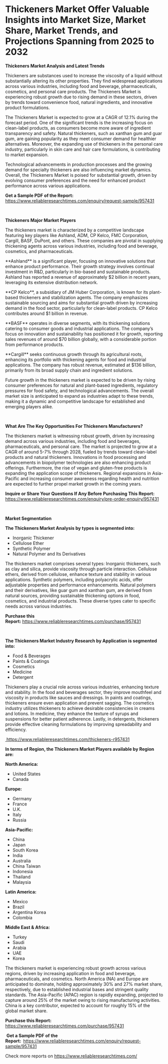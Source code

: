 <p><h1>Thickeners Market Offer Valuable Insights into Market Size, Market Share, Market Trends, and Projections Spanning from 2025 to 2032</h1></p><p><strong>Thickeners Market Analysis and Latest Trends</strong></p>
<p><p>Thickeners are substances used to increase the viscosity of a liquid without substantially altering its other properties. They find widespread applications across various industries, including food and beverage, pharmaceuticals, cosmetics, and personal care products. The Thickeners Market is experiencing robust growth due to rising demand in these sectors, driven by trends toward convenience food, natural ingredients, and innovative product formulations.</p><p>The Thickeners Market is expected to grow at a CAGR of 12.1% during the forecast period. One of the significant trends is the increasing focus on clean-label products, as consumers become more aware of ingredient transparency and safety. Natural thickeners, such as xanthan gum and guar gum, are gaining popularity as they meet consumer demand for healthier alternatives. Moreover, the expanding use of thickeners in the personal care industry, particularly in skin care and hair care formulations, is contributing to market expansion.</p><p>Technological advancements in production processes and the growing demand for specialty thickeners are also influencing market dynamics. Overall, the Thickeners Market is poised for substantial growth, driven by evolving consumer preferences and the need for enhanced product performance across various applications.</p></p>
<p><strong>Get a Sample PDF of the Report:&nbsp;</strong> <a href="https://www.reliableresearchtimes.com/enquiry/request-sample/957431?utm_campaign=3087&utm_medium=2&utm_source=Github&utm_content=ia&utm_term=01042025&utm_id=thickeners">https://www.reliableresearchtimes.com/enquiry/request-sample/957431</a></p>
<p>&nbsp;</p>
<p><strong>Thickeners Major Market Players</strong></p>
<p><p>The thickeners market is characterized by a competitive landscape featuring key players like Ashland, ADM, CP Kelco, FMC Corporation, Cargill, BASF, DuPont, and others. These companies are pivotal in supplying thickening agents across various industries, including food and beverage, cosmetics, and pharmaceuticals.</p><p>**Ashland** is a significant player, focusing on innovative solutions that enhance product performance. Their growth strategy involves continual investment in R&D, particularly in bio-based and sustainable products. Ashland has reported a revenue of approximately $2 billion in recent years, leveraging its extensive distribution network.</p><p>**CP Kelco**, a subsidiary of JM Huber Corporation, is known for its plant-based thickeners and stabilization agents. The company emphasizes sustainable sourcing and aims for substantial growth driven by increasing demand in the food sector, particularly for clean-label products. CP Kelco contributes around $1 billion in revenue.</p><p>**BASF** operates in diverse segments, with its thickening solutions catering to consumer goods and industrial applications. The company’s focus on innovation and sustainability has positioned it for growth, reporting sales revenues of around $70 billion globally, with a considerable portion from performance products.</p><p>**Cargill** seeks continuous growth through its agricultural roots, enhancing its portfolio with thickening agents for food and industrial applications. The company has robust revenue, estimated at $136 billion, primarily from its broad supply chain and ingredient solutions.</p><p>Future growth in the thickeners market is expected to be driven by rising consumer preferences for natural and plant-based ingredients, regulatory pressures for food safety, and technological advancements. The overall market size is anticipated to expand as industries adapt to these trends, making it a dynamic and competitive landscape for established and emerging players alike.</p></p>
<p>&nbsp;</p>
<p><strong>What Are The Key Opportunities For Thickeners Manufacturers?</strong></p>
<p><p>The thickeners market is witnessing robust growth, driven by increasing demand across various industries, including food and beverages, pharmaceuticals, and personal care. The market is projected to grow at a CAGR of around 5-7% through 2028, fueled by trends toward clean-label products and natural thickeners. Innovations in food processing and advancements in biopolymer technologies are also enhancing product offerings. Furthermore, the rise of vegan and gluten-free products is expanding the application scope of thickeners. Regional expansions in Asia-Pacific and increasing consumer awareness regarding health and nutrition are expected to further propel market growth in the coming years.</p></p>
<p><strong>Inquire or Share Your Questions If Any Before Purchasing This Report:</strong> <a href="https://www.reliableresearchtimes.com/enquiry/pre-order-enquiry/957431?utm_campaign=3087&utm_medium=2&utm_source=Github&utm_content=ia&utm_term=01042025&utm_id=thickeners">https://www.reliableresearchtimes.com/enquiry/pre-order-enquiry/957431</a></p>
<p>&nbsp;</p>
<p><strong>Market Segmentation</strong></p>
<p><strong>The Thickeners Market Analysis by types is segmented into:</strong></p>
<p><ul><li>Inorganic Thickener</li><li>Cellulose Ether</li><li>Synthetic Polymer</li><li>Natural Polymer and Its Derivatives</li></ul></p>
<p><p>The thickeners market comprises several types: Inorganic thickeners, such as clay and silica, provide viscosity through particle interaction. Cellulose ethers, derived from cellulose, enhance texture and stability in various applications. Synthetic polymers, including polyacrylic acids, offer adjustable properties and performance enhancements. Natural polymers and their derivatives, like guar gum and xanthan gum, are derived from natural sources, providing sustainable thickening options in food, cosmetics, and industrial products. These diverse types cater to specific needs across various industries.</p></p>
<p><strong>Purchase this Report:&nbsp;</strong><a href="https://www.reliableresearchtimes.com/purchase/957431?utm_campaign=3087&utm_medium=2&utm_source=Github&utm_content=ia&utm_term=01042025&utm_id=thickeners">https://www.reliableresearchtimes.com/purchase/957431</a></p>
<p>&nbsp;</p>
<p><strong>The Thickeners Market Industry Research by Application is segmented into:</strong></p>
<p><ul><li>Food & Beverages</li><li>Paints & Coatings</li><li>Cosmetics</li><li>Medicine</li><li>Detergent</li></ul></p>
<p><p>Thickeners play a crucial role across various industries, enhancing texture and stability. In the food and beverages sector, they improve mouthfeel and viscosity in products like sauces and dressings. In paints and coatings, thickeners ensure even application and prevent sagging. The cosmetics industry utilizes thickeners to achieve desirable consistencies in creams and lotions. In medicine, they enhance the texture of syrups and suspensions for better patient adherence. Lastly, in detergents, thickeners provide effective cleaning formulations by improving spreadability and efficiency.</p></p>
<p><a href="https://www.reliableresearchtimes.com/thickeners-r957431?utm_campaign=3087&utm_medium=2&utm_source=Github&utm_content=ia&utm_term=01042025&utm_id=thickeners">&nbsp;https://www.reliableresearchtimes.com/thickeners-r957431</a></p>
<p><strong>In terms of Region, the Thickeners Market Players available by Region are:</strong></p>
<p>
    <p> <strong> North America: </strong>
        <ul>
            <li>United States</li>
            <li>Canada</li>
        </ul>
        </p> 
    <p> <strong> Europe: </strong>
        <ul>
            <li>Germany</li>
            <li>France</li>
            <li>U.K.</li>
            <li>Italy</li>
            <li>Russia</li>
        </ul>
        </p> 
    <p> <strong> Asia-Pacific: </strong>
        <ul>
            <li>China</li>
            <li>Japan</li>
            <li>South Korea</li>
            <li>India</li>
            <li>Australia</li>
            <li>China Taiwan</li>
            <li>Indonesia</li>
            <li>Thailand</li>
            <li>Malaysia</li>
        </ul>
        </p> 
    <p> <strong> Latin America: </strong>
        <ul>
            <li>Mexico</li>
            <li>Brazil</li>
            <li>Argentina Korea</li>
            <li>Colombia</li>
        </ul>
        </p> 
    <p> <strong> Middle East & Africa: </strong>
        <ul>
            <li>Turkey</li>
            <li>Saudi</li>
            <li>Arabia</li>
            <li>UAE</li>
            <li>Korea</li>
        </ul>
    </p>
    </p>
<p><p>The thickeners market is experiencing robust growth across various regions, driven by increasing application in food and beverage, pharmaceuticals, and cosmetics. North America (NA) and Europe are anticipated to dominate, holding approximately 30% and 27% market share, respectively, due to established industrial bases and stringent quality standards. The Asia-Pacific (APAC) region is rapidly expanding, projected to capture around 25% of the market owing to rising manufacturing activities. China is a key contributor, expected to account for roughly 15% of the global market share.</p></p>
<p><strong>Purchase this Report: </strong><a href="https://www.reliableresearchtimes.com/purchase/957431?utm_campaign=3087&utm_medium=2&utm_source=Github&utm_content=ia&utm_term=01042025&utm_id=thickeners">https://www.reliableresearchtimes.com/purchase/957431</a></p>
<p>&nbsp;<strong>Get a Sample PDF of the Report:&nbsp;&nbsp;</strong><a href="https://www.reliableresearchtimes.com/enquiry/request-sample/957431?utm_campaign=3087&utm_medium=2&utm_source=Github&utm_content=ia&utm_term=01042025&utm_id=thickeners">https://www.reliableresearchtimes.com/enquiry/request-sample/957431</a></p>
<p><strong></strong></p>
<p>Check more reports on <a href="https://www.reliableresearchtimes.com/?utm_campaign=3087&utm_medium=2&utm_source=Github&utm_content=ia&utm_term=01042025&utm_id=thickeners">https://www.reliableresearchtimes.com/</a></p>
